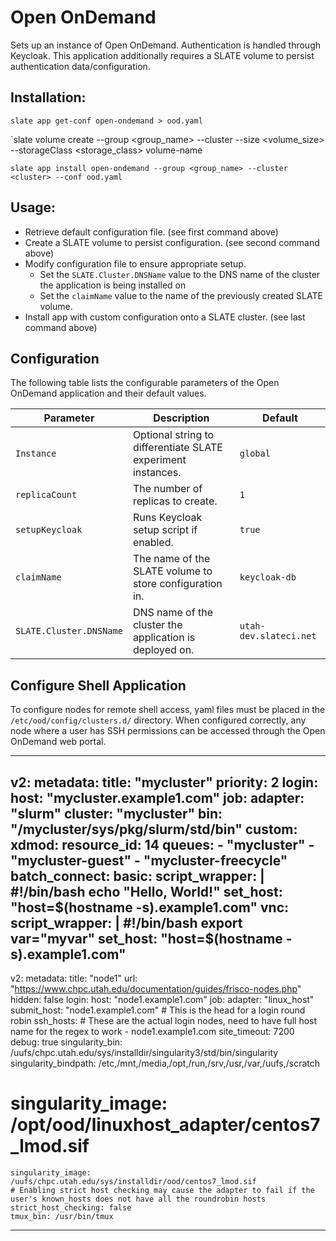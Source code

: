 # Open OnDemand

Sets up an instance of Open OnDemand.
Authentication is handled through Keycloak.
This application additionally requires a SLATE volume to persist authentication data/configuration.

## Installation:

`slate app get-conf open-ondemand > ood.yaml`

`slate volume create --group <group_name> --cluster <cluster> --size <volume_size> --storageClass <storage_class> volume-name

`slate app install open-ondemand --group <group_name> --cluster <cluster> --conf ood.yaml`


## Usage:

* Retrieve default configuration file. (see first command above)
* Create a SLATE volume to persist configuration. (see second command above)
* Modify configuration file to ensure appropriate setup.
	* Set the `SLATE.Cluster.DNSName` value to the DNS name of the cluster the application is being installed on
	* Set the `claimName` value to the name of the previously created SLATE volume.
* Install app with custom configuration onto a SLATE cluster. (see last command above)


## Configuration

The following table lists the configurable parameters of the Open OnDemand application and their default       values.

|           Parameter           |           Description           |           Default           |
|-------------------------------|---------------------------------|-----------------------------|
|`Instance`| Optional string to differentiate SLATE experiment instances. |`global`|
|`replicaCount`| The number of replicas to create. |`1`|
|`setupKeycloak`| Runs Keycloak setup script if enabled. |`true`|
|`claimName`| The name of the SLATE volume to store configuration in. |`keycloak-db`| 
|`SLATE.Cluster.DNSName`| DNS name of the cluster the application is deployed on. |`utah-dev.slateci.net`|


## Configure Shell Application

To configure nodes for remote shell access, yaml files must be placed in the
`/etc/ood/config/clusters.d/` directory.
When configured correctly, any node where a user has SSH permissions can be
accessed through the Open OnDemand web portal.

---
v2:
  metadata:
    title: "mycluster"
    priority: 2
  login:
    host: "mycluster.example1.com"
  job:
    adapter: "slurm"
    cluster: "mycluster"
    bin: "/mycluster/sys/pkg/slurm/std/bin"
  custom:
    xdmod:
      resource_id: 14
    queues:
      - "mycluster"
      - "mycluster-guest"
      - "mycluster-freecycle"
  batch_connect:
    basic:
      script_wrapper: |
        #!/bin/bash
        echo "Hello, World!"
      set_host: "host=$(hostname -s).example1.com"
    vnc:
      script_wrapper: |
        #!/bin/bash
        export var="myvar"
      set_host: "host=$(hostname -s).example1.com"
---
v2:
  metadata:
    title: "node1"
    url: "https://www.chpc.utah.edu/documentation/guides/frisco-nodes.php"
    hidden: false
  login:
    host: "node1.example1.com"
  job:
    adapter: "linux_host"
    submit_host: "node1.example1.com"  # This is the head for a login round robin
    ssh_hosts: # These are the actual login nodes, need to have full host name for the regex to work
      - node1.example1.com
    site_timeout: 7200
    debug: true
    singularity_bin: /uufs/chpc.utah.edu/sys/installdir/singularity3/std/bin/singularity
    singularity_bindpath: /etc,/mnt,/media,/opt,/run,/srv,/usr,/var,/uufs,/scratch
#    singularity_image: /opt/ood/linuxhost_adapter/centos7_lmod.sif
    singularity_image: /uufs/chpc.utah.edu/sys/installdir/ood/centos7_lmod.sif
    # Enabling strict host checking may cause the adapter to fail if the user's known_hosts does not have all the roundrobin hosts
    strict_host_checking: false
    tmux_bin: /usr/bin/tmux
---
